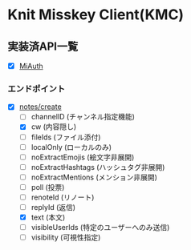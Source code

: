 # Knit Misskey Client(KMC)

## 実装済API一覧

- [x] [MiAuth](https://misskey-hub.net/docs/api)

### エンドポイント

- [x] [notes/create](https://misskey-hub.net/docs/api/endpoints/notes/create.html)
    - [ ] channelID (チャンネル指定機能)
    - [x] cw (内容隠し)
    - [ ] fileIds (ファイル添付)
    - [ ] localOnly (ローカルのみ)
    - [ ] noExtractEmojis (絵文字非展開)
    - [ ] noExtractHashtags (ハッシュタグ非展開)
    - [ ] noExtractMentions (メンション非展開)
    - [ ] poll (投票)
    - [ ] renoteId (リノート)
    - [ ] replyId (返信)
    - [x] text (本文)
    - [ ] visibleUserIds (特定のユーザーへのみ送信)
    - [ ] visibility (可視性指定)